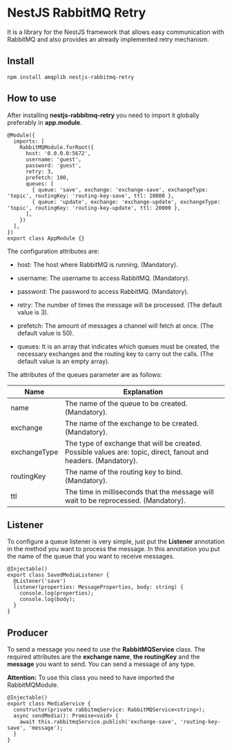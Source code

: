 # NestJS RabbitMQ Retry

It is a library for the NestJS framework that allows easy communication with RabbitMQ and also provides an already implemented retry mechanism.

## Install

```
npm install amqplib nestjs-rabbitmq-retry
```

## How to use

After installing **nestjs-rabbitmq-retry** you need to import it globally preferably in **app.module**.

```
@Module({
  imports: [
    RabbitMQModule.forRoot({
      host: '0.0.0.0:5672',
      username: 'guest',
      password: 'guest',
      retry: 3,
      prefetch: 100,
      queues: [
        { queue: 'save', exchange: 'exchange-save', exchangeType: 'topic', routingKey: 'routing-key-save', ttl: 10000 },
        { queue: 'update', exchange: 'exchange-update', exchangeType: 'topic', routingKey: 'routing-key-update', ttl: 20000 },
      ],
    })
  ],
})
export class AppModule {}
```

The configuration attributes are:

- host: The host where RabbitMQ is running. (Mandatory).

- username: The username to access RabbitMQ. (Mandatory).

- password: The password to access RabbitMQ. (Mandatory).

- retry: The number of times the message will be processed. (The default value is 3).

- prefetch: The amount of messages a channel will fetch at once. (The default value is 50).

- queues: It is an array that indicates which queues must be created, the necessary exchanges and the routing key to carry out the calls. (The default value is an empty array).

The attributes of the queues parameter are as follows:

| Name         | Explanation                                                                                                     |
| ------------ | --------------------------------------------------------------------------------------------------------------- |
| name         | The name of the queue to be created. (Mandatory).                                                               |
| exchange     | The name of the exchange to be created. (Mandatory).                                                            |
| exchangeType | The type of exchange that will be created. Possible values are: topic, direct, fanout and headers. (Mandatory). |
| routingKey   | The name of the routing key to bind. (Mandatory).                                                               |
| ttl          | The time in milliseconds that the message will wait to be reprocessed. (Mandatory).                             |

## Listener

To configure a queue listener is very simple, just put the **Listener** annotation in the method you want to process the message. In this annotation you put the name of the queue that you want to receive messages.

```
@Injectable()
export class SavedMediaListener {
  @Listener('save')
  listener(properties: MessageProperties, body: string) {
    console.log(properties);
    console.log(body);
  }
}
```

## Producer

To send a message you need to use the **RabbitMQService** class. The required attributes are the **exchange name**, **the routingKey** and the **message** you want to send. You can send a message of any type.

**Attention:** To use this class you need to have imported the RabbitMQModule.

```
@Injectable()
export class MediaService {
  constructor(private rabbitmqService: RabbitMQService<string>);
  async sendMedia(): Promise<void> {
    await this.rabbitmqService.publish('exchange-save', 'routing-key-save', 'message');
  }
}
```
